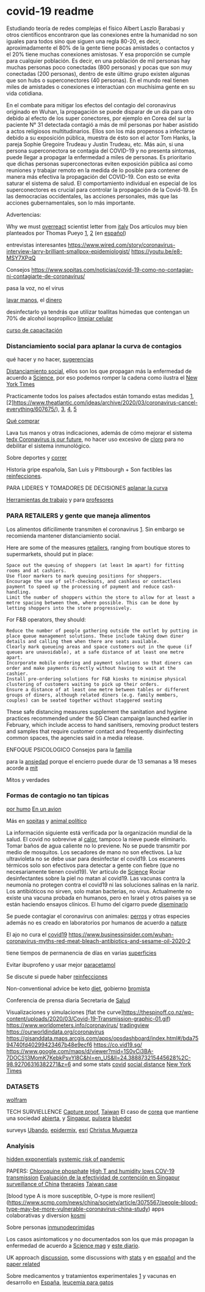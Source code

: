 # covid-19 readme

Estudiando teoría de redes complejas el físico Albert Laszlo Barabasi y otros científicos encontraron que las conexiones entre la humanidad no son iguales para todos sino que siguen una regla 80-20, es decir, aproximadamente el 80% de la gente tiene pocas amistades o contactos y el 20% tiene muchas conexiones amistosas. Y esa proporción se cumple para cualquier población. Es decir, en una población de mil personas hay muchas personas poco conectadas (800 personas) y pocas que son muy conectadas (200 personas), dentro de este último grupo existen algunas que son hubs o superconectores (40 personas). En el mundo real tienen miles de amistades o conexiones e interactúan con muchísima gente en su vida cotidiana. 

En el combate para mitigar los efectos del contagio del coronavirus originado en Wuhan, la propagación se puede disparar de un día para otro debido al efecto de los super conectores, por ejemplo en Corea del sur la paciente N° 31 detectada contagió a más de mil personas por haber asistido a actos religiosos multitudinarios. Ellos son los más propensos a infectarse debido a su exposición pública, muestra de ésto son el actor Tom Hanks, la pareja Sophie Gregoire Trudeau y Justin Trudeau, etc. Más aún, si una persona superconectora se contagia del COVID-19 y no presenta síntomas, puede llegar a propagar la enfermedad a miles de personas. Es prioritario que dichas personas superconectoras eviten exposición pública así como reuniones y trabajar remoto en la medida de lo posible para contener de manera más efectiva la propagación del COVID-19. Con esto se evita saturar el sistema de salud. El comportamiento individual en especial de los superconectores es crucial para controlar la propagación de la Covid-19. En las democracias occidentales, las acciones personales, más que las acciones gubernamentales, son lo más importante.



Advertencias:

Why we must [overreact](https://mobile.twitter.com/nntaleb/status/1239243622916259841)
scientist letter from [italy](https://left.it/2020/03/13/covid_19-open-letter-from-italy-to-the-international-scientific-community/)
Dos artículos muy bien planteados por Thomas Pueyo [1](https://medium.com/@tomaspueyo/coronavirus-act-today-or-people-will-die-f4d3d9cd99ca), [2](https://medium.com/@tomaspueyo/coronavirus-the-hammer-and-the-dance-be9337092b56)  (en [español](https://medium.com/tomas-pueyo/coronavirus-el-martillo-y-la-danza-32abc4dd4ebb))



entrevistas interesantes
https://www.wired.com/story/coronavirus-interview-larry-brilliant-smallpox-epidemiologist/
https://youtu.be/e8-MSY7XPqQ 

Consejos
https://www.sopitas.com/noticias/covid-19-como-no-contagiar-ni-contagiarte-de-coronavirus/

pasa la voz, no el virus

[lavar manos](https://twitter.com/doctormacias/status/1238815897344753667?s=20), el [dinero](https://www.animalpolitico.com/2020/03/china-esta-lavando-el-dinero-para-prevenir-el-contagio-por-coronavirus/) 

desinfectarlo ya tendrás que utilizar toallitas húmedas que contengan un 70% de alcohol isopropílico [limpiar celular](https://www.sopitas.com/mientras-tanto/como-desinfectar-celular-para-prevenir-contagio-coronavirus-covid-19/)

[curso de capacitación](https://www.campusvirtualsp.org/es/node/28738)

### Distanciamiento social para aplanar la curva de contagios

qué hacer y no hacer, [sugerencias](https://www.theatlantic.com/family/archive/2020/03/coronavirus-what-does-social-distancing-mean/607927/)


[Distanciamiento social](https://directorsblog.nih.gov/2020/03/19/to-beat-covid-19-social-distancing-is-a-must/), ellos son los que propagan más la enfermedad de acuerdo a [Science](file:///home/juan/Descargas/science.abb3221.full.pdf), por eso podemos romper la cadena como ilustra el [New York Times](https://www.nytimes.com/2020/03/19/health/coronavirus-distancing-transmission.html)



Practicamente todos los países afectados están tomando estas medidas [1](https://ma.ttias.be/government-act-corona-covid-19/), [2]https://www.theatlantic.com/ideas/archive/2020/03/coronavirus-cancel-everything/607675/), [3](https://www.flattenthecurve.com/), [4](https://staythefuckhome.com/), [5](https://www.vox.com/2020/3/10/21171481/coronavirus-us-cases-quarantine-cancellation)

[Qué comprar](https://www.excelsior.com.mx/comunidad/que-productos-comprar-ante-pandemia-por-coronavirus/1370325)

Lava tus manos y otras indicaciones, además de cómo mejorar el sistema [tedx Coronavirus is our future](https://youtu.be/Fqw-9yMV0sI), no hacer uso excesivo de [cloro](https://heraldodemexico.com.mx/pais/uso-excesivo-de-cloro-debilita-sistema-inmunologico-y-aumenta-riesgo-de-covid-19-coronavirus-limpieza-hipoclorito-sodio/) para no debilitar el sistema inmunológico.

Sobre deportes y [correr](https://diariodeltriatlon.es/art/14784/coronavirus-y-salir-a-correr-20-consejos-para-ejercitarte-sin-riesgos)


Historia gripe española, San Luis y Pittsbourgh + 
Son factibles las [reinfecciones](https://www.latimes.com/world-nation/story/2020-03-13/china-japan-korea-coronavirus-reinfection-test-positive).

PARA LIDERES Y TOMADORES DE DECISIONES
[aplanar la curva](https://elpais.com/ciencia/2020-03-11/objetivo-numero-uno-aplanar-la-curva-del-coronavirus.html)


[Herramientas de trabajo](https://techagainstcoronavirus.com/) y para [profesores](https://www.tonybates.ca/2020/03/09/advice-to-those-about-to-teach-online-because-of-the-corona-virus/)

### PARA RETAILERS y gente que maneja alimentos

Los alimentos difícilimente transmiten el coronavirus [1](https://www.fsai.ie/faq/coronavirus.html). Sin embargo se recomienda mantener distanciamiento social. 

Here are some of the measures [retailers](https://www.channelnewsasia.com/news/singapore/covid19-safe-distancing-recommendations-retail-restaurants-12560568), ranging from boutique stores to supermarkets, should put in place:

    Space out the queuing of shoppers (at least 1m apart) for fitting rooms and at cashiers.
    Use floor markers to mark queuing positions for shoppers.
    Encourage the use of self-checkouts, and cashless or contactless payment to speed up the processing of payment and reduce cash-handling.
    Limit the number of shoppers within the store to allow for at least a metre spacing between them, where possible. This can be done by letting shoppers into the store progressively.

For F&B operators, they should:

    Reduce the number of people gathering outside the outlet by putting in place queue management solutions. These include taking down diner details and calling them when there are seats available.
    Clearly mark queueing areas and space customers out in the queue (if queues are unavoidable), at a safe distance of at least one metre apart.
    Incorporate mobile ordering and payment solutions so that diners can order and make payments directly without having to wait at the cashier.
    Install pre-ordering solutions for F&B kiosks to minimise physical clustering of customers waiting to pick up their orders.
    Ensure a distance of at least one metre between tables or different groups of diners, although related diners (e.g. family members, couples) can be seated together without staggered seating

These safe distancing measures supplement the sanitation and hygiene practices recommended under the SG Clean campaign launched earlier in February, which include access to hand sanitisers, removing product testers and samples that require customer contact and frequently disinfecting common spaces, the agencies said in a media release.

ENFOQUE PSICOLOGICO
Consejos para la [familia](https://www.theguardian.com/world/2020/mar/13/the-family-lockdown-guide-how-to-emotionally-prepare-for-coronavirus-quarantine)

para la [ansiedad](https://www.theglobeandmail.com/canada/article-tips-for-managing-anxiety-during-the-covid-19-pandemic/) porque el encierro puede durar de 13 semanas a 18 meses acorde a [mit](https://www.technologyreview.com/s/615370/coronavirus-pandemic-social-distancing-18-months/) 

Mitos y verdades

### Formas de contagio no tan típicas


[por humo](https://www.lavanguardia.com/vida/20200319/474256797592/humo-tabaco-transportar-coronavirus.html)
[En un avion](https://www.nationalgeographic.com/science/2020/01/how-coronavirus-spreads-on-a-plane/)




Más en [sopitas](https://www.sopitas.com/noticias/coronavirus-mitos-realidades-oms-covid19/) y [animal político](https://animal.mx/2020/03/coronavirus-covid-19-respirar-aliento-toser/)

La información siguiente está verificada por la organización mundial de la salud.
El covid no sobrevive al [calor](https://www.who.int/emergencies/diseases/novel-coronavirus-2019/advice-for-public/myth-busters), tampoco la nieve puede eliminarlo. Tomar baños de agua caliente no lo previene.
No se puede transmitir por medio de mosquitos.
Los secadores de mano no son efectivos.
La luz ultravioleta no se debe usar para desinfectar el covid19. 
Los escaneres térmicos solo son efectivos para detectar a gente con fiebre (que no necesariamente tienen covid19). Ver artículo de [Science](https://science.sciencemag.org/content/367/6483/1177)
Rociar desinfectantes sobre la piel no matan al covid19.
Las vacunas contra la neumonía no protegen contra el covid19 ni las soluciones salinas en la nariz.
Los antibióticos no sirven, solo matan bacterias, no virus. Actualmente no existe una vacuna probada en humanos, pero en Israel y otros paises ya se están haciendo ensayos clínicos.
El humo del cigarro puede [diseminarlo](https://www.lavanguardia.com/vida/20200319/474256797592/humo-tabaco-transportar-coronavirus.html)

Se puede contagiar el coronavirus con animales: [perros](https://www.scmp.com/news/hong-kong/health-environment/article/3075993/coronavirus-hong-kong-confirms-second-dog) y otras especies además no es creado en laboratorios por humanos de acuerdo a [nature](https://www.nature.com/articles/s41591-020-0820-9)



El ajo no cura el [covid19](https://www.snopes.com/fact-check/garlic-cure-coronavirus/)
https://www.businessinsider.com/wuhan-coronavirus-myths-red-meat-bleach-antibiotics-and-sesame-oil-2020-2

tiene tiempos de permanencia de días en varias [superficies](https://www.technologyreview.com/s/615348/heres-how-long-the-coronavirus-can-stay-in-the-air-and-on-packages/)

Evitar ibuprofeno y usar mejor [paracetamol](https://www.bbc.com/mundo/noticias-51908565)

Se discute si puede haber [reinfecciones](https://www.bbc.com/mundo/noticias-51942887)


Non-conventional advice
be keto [diet](https://immunology.sciencemag.org/content/4/41/eaav2026), gobierno [bromista](https://youtu.be/Hks6Nq7g6P4)


Conferencia de prensa diaria Secretaria de [Salud](https://www.gob.mx/salud)



Visualizaciones y simulaciones
[flat the curve]https://thespinoff.co.nz/wp-content/uploads/2020/03/Covid-19-Transmission-graphic-01.gif)
https://www.worldometers.info/coronavirus/ [tradingview](https://www.tradingview.com/covid19/)
https://ourworldindata.org/coronavirus
https://gisanddata.maps.arcgis.com/apps/opsdashboard/index.html#/bda7594740fd40299423467b48e9ecf6
https://co.vid19.sg/ 
https://www.google.com/maps/d/viewer?mid=1S0vCi3BA-7DOCS13MomK7KebkPsvYl8C&hl=en_US&ll=24.388873215445628%2C-98.92706316382271&z=6
and some stats [covid](https://covid.bio/)
[social distance](https://socialdistancegame.com/)
[New York Times](https://www.nytimes.com/interactive/2020/03/22/world/coronavirus-spread.html)


### DATASETS

[wolfram](https://datarepository.wolframcloud.com/search/?i=coronavirus)

TECH SURVIELLENCE 
[Capture proof](https://web.captureproof.com/start/patient), [Taiwan](https://www.taiwannews.com.tw/en/news/3883845)
El caso de [corea](https://www.technologyreview.com/s/615329/coronavirus-south-korea-smartphone-app-quarantine/) que mantiene una sociedad [abierta](https://www.aier.org/article/south-korea-preseved-open-infection-rates-are-falling/), y [Singapur](https://www-technologyreview-com.cdn.ampproject.org/c/s/www.technologyreview.com/s/615353/singapore-is-the-model-for-how-to-handle-the-coronavirus/amp/), 
[pulsera](https://www.xataka.com/privacidad/esta-pulsera-permite-a-hong-kong-saber-se-cumple-cuarentena-rastreando-ubicacion-tiempo-real)
[bluedot](https://diginomica.com/how-canadian-ai-start-bluedot-spotted-coronavirus-anyone-else-had-clue)

surveys
[Ubando](https://docs.google.com/forms/d/e/1FAIpQLSflJmb93Qr8-laEKEpJerrYkw3Gn3h4O8qvPAtKU8KoiKJsrw/viewform), 
[epidermix](https://coronavirus.epidemixs.org/#/disclaimer), 
[esri](https://www.esri.com/about/newsroom/blog/coronavirus-world-connectivity-can-save-lives/)
[Christus Muguerza](https://cmuguerza.typeform.com/to/crkwG7)


### Analyisis
[hidden exponentials](https://medium.com/mit-media-lab/how-to-handle-hidden-exponentials-when-to-shift-from-thinking-about-the-probable-to-the-possible-a36a965d2210)
[systemic risk of pandemic](https://necsi.edu/systemic-risk-of-pandemic-via-novel-pathogens-coronavirus-a-note)

PAPERS:
[Chloroquine phosphate](https://www.ncbi.nlm.nih.gov/pubmed/32074550)
[High T and humidity lows COV-19 transmission](https://papers.ssrn.com/sol3/papers.cfm?abstract_id=3551767)
[Evaluación de la efectividad de contención en Singapur](https://www.cdc.gov/mmwr/volumes/69/wr/mm6911e1.htm)
[surveillance of China](http://weekly.chinacdc.cn/en/article/id/e53946e2-c6c4-41e9-9a9b-fea8db1a8f51)
[therapies](https://www.elsevier.com/__data/assets/pdf_file/0007/988648/COVID-19-Drug-Therapy_Mar-2020.pdf)
[Taiwan case](https://jamanetwork.com/journals/jama/fullarticle/2762689)

[blood type A is more susceptible, O-type is more resilient]
(https://www.scmp.com/news/china/society/article/3075567/people-blood-type-may-be-more-vulnerable-coronavirus-china-study)
apps colaborativas y diversion [kosmi](https://app.kosmi.io/lobby)

Sobre personas [inmunodeprimidas](https://els-jbs-prod-cdn.literatumonline.com/pb/assets/raw/Health%20Advance/journals/healun/Article_2-1584647583070.pdf)

Los casos asintomaticos y no documentados son los que más propagan la enfermedad de acuerdo a [Science mag](https://science.sciencemag.org/content/early/2020/03/13/science.abb3221) y [este diario](https://www.repubblica.it/salute/medicina-e-ricerca/2020/03/16/news/coronavirus_studio_il_50-75_dei_casi_a_vo_sono_asintomatici_e_molto_contagiosi-251474302/).



UK approach [discussion](https://twitter.com/iandonald_psych/status/1238518371651649538), some discussions with [stats](https://www.statnews.com/2020/03/17/a-fiasco-in-the-making-as-the-coronavirus-pandemic-takes-hold-we-are-making-decisions-without-reliable-data/) y en [español](https://www.infobae.com/america/mundo/2020/03/17/la-advertencia-de-un-academico-y-epidemiologo-de-stanford-sobre-el-coronavirus-un-fiasco-en-ciernes/) and the [paper related](https://www.imperial.ac.uk/media/imperial-college/medicine/sph/ide/gida-fellowships/Imperial-College-COVID19-NPI-modelling-16-03-2020.pdf)


Sobre medicamentos y tratamientos experimentales [1](https://www.theguardian.com/world/2020/mar/18/japanese-flu-drug-clearly-effective-in-treating-coronavirus-says-china) y vacunas en desarrollo en [España](https://m.facebook.com/story.php?story_fbid=2294996533936282&id=100002778737805&sfnsn=scwspwa&d=w&vh=i&d=w&vh=i&extid=o5las0qFPQR9cmXl), [leucemia para gatos](https://www.scmp.com/news/asia/southeast-asia/article/3075604/coronavirus-singapore-start-thinks-cat-leukaemia-drug)




